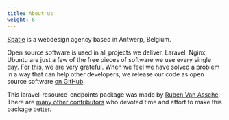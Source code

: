 ```yaml
---
title: About us
weight: 6
---
```


[Spatie](https://spatie.be) is a webdesign agency based in Antwerp, Belgium.

Open source software is used in all projects we deliver. Laravel, Nginx, Ubuntu are just a few of the free pieces of software we use every single day. For this, we are very grateful. 
When we feel we have solved a problem in a way that can help other developers, we release our code as open source software [on GitHub](https://spatie.be/opensource).

This laravel-resource-endpoints package was made by [Ruben Van Assche](https://github.com/rubenvanassche). There are [many other contributors](https://github.com/spatie/laravel-resource-endpoints/graphs/contributors) who devoted time and effort to make this package better.
